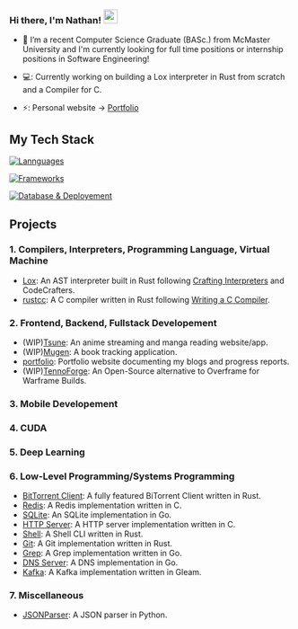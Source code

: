 
### Hi there, I'm Nathan! <img src="https://emojis.slackmojis.com/emojis/images/1536351075/4594/blob-wave.gif" width="25"/>


- 🏫 I’m a recent Computer Science Graduate (BASc.) from McMaster University and I'm currently looking for full time positions or internship positions in Software Engineering!

- 💻: Currently working on building a Lox interpreter in Rust from scratch and a Compiler for C.

- ⚡: Personal website -> [Portfolio](https://requios.vercel.app/)



## My Tech Stack

[![Lannguages](https://skillicons.dev/icons?i=c,go,rust,python,ts,kotlin)](https://skillicons.dev)


[![Frameworks](https://skillicons.dev/icons?i=nodejs,nextjs,react,astro,flutter,vue)](https://skillicons.dev)


[![Database & Deployement](https://skillicons.dev/icons?i=postgres,mysql,mongodb,redis,aws)](https://skillicons.dev)

## Projects

### 1. Compilers, Interpreters, Programming Language, Virtual Machine
 - [Lox](https://github.com/Meillaya/Lox): An AST interpreter built in Rust following [Crafting Interpreters](https://www.craftinginterpreters.com/) and CodeCrafters.
 - [rustcc](https://github.com/Meillaya/rustcc): A C compiler written in Rust following [Writing a C Compiler](https://norasandler.com/book/#tips-on-extra-credit-features).

### 2. Frontend, Backend, Fullstack Developement
 - (WIP)[Tsune](https://github.com/Meillaya/Tsune): An anime streaming and manga reading website/app.
 - (WIP)[Mugen](https://github.com/Meillaya/Mugen): A book tracking application.
 - [portfolio](https://github.com/Meillaya/portfolio): Portfolio website documenting my blogs and progress reports.
 - (WIP)[TennoForge](https://github.com/Meillaya/TennoForge): An Open-Source alternative to Overframe for Warframe Builds.

### 3. Mobile Developement

### 4. CUDA

### 5. Deep Learning

### 6. Low-Level Programming/Systems Programming
 - [BitTorrent Client](https://github.com/Meillaya/BitTorrent-Client): A fully featured BiTorrent Client written in Rust.
 - [Redis](https://github.com/Meillaya/Redis): A Redis implementation written in C. 
 - [SQLite](https://github.com/Meillaya/SQLite): An SQLite implementation in Go.
 - [HTTP Server](https://github.com/Meillaya/HTTPServer): A HTTP server implementation written in C.
 - [Shell](https://github.com/Meillaya/shell): A Shell CLI written in Rust.
 - [Git](https://github.com/Meillaya/Git): A Git implementation written in Rust.
 - [Grep](https://github.com/Meillaya/grep): A Grep implementation written in Go.
 - [DNS Server](https://github.com/Meillaya/DNS-Server): A DNS implementation in Go.
 - [Kafka](https://github.com/Meillaya/Kafka): A Kafka implementation written in Gleam.

### 7. Miscellaneous
  - [JSONParser](https://github.com/Meillaya/JSONParser): A JSON parser in Python.
